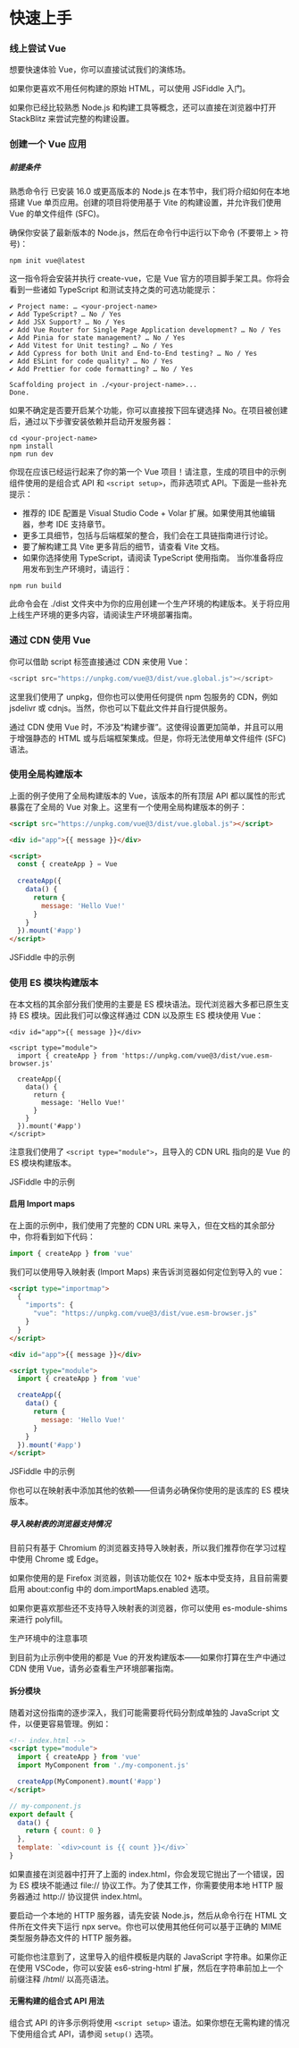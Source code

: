 # 快速上手
### 线上尝试 Vue
想要快速体验 Vue，你可以直接试试我们的演练场。

如果你更喜欢不用任何构建的原始 HTML，可以使用 JSFiddle 入门。

如果你已经比较熟悉 Node.js 和构建工具等概念，还可以直接在浏览器中打开 StackBlitz 来尝试完整的构建设置。

### 创建一个 Vue 应用
##### 前提条件

熟悉命令行
已安装 16.0 或更高版本的 Node.js
在本节中，我们将介绍如何在本地搭建 Vue 单页应用。创建的项目将使用基于 Vite 的构建设置，并允许我们使用 Vue 的单文件组件 (SFC)。

确保你安装了最新版本的 Node.js，然后在命令行中运行以下命令 (不要带上 > 符号)：
```
npm init vue@latest
```
这一指令将会安装并执行 create-vue，它是 Vue 官方的项目脚手架工具。你将会看到一些诸如 TypeScript 和测试支持之类的可选功能提示：
```
✔ Project name: … <your-project-name>
✔ Add TypeScript? … No / Yes
✔ Add JSX Support? … No / Yes
✔ Add Vue Router for Single Page Application development? … No / Yes
✔ Add Pinia for state management? … No / Yes
✔ Add Vitest for Unit testing? … No / Yes
✔ Add Cypress for both Unit and End-to-End testing? … No / Yes
✔ Add ESLint for code quality? … No / Yes
✔ Add Prettier for code formatting? … No / Yes

Scaffolding project in ./<your-project-name>...
Done.
```
如果不确定是否要开启某个功能，你可以直接按下回车键选择 No。在项目被创建后，通过以下步骤安装依赖并启动开发服务器：
```
cd <your-project-name>
npm install
npm run dev
```
你现在应该已经运行起来了你的第一个 Vue 项目！请注意，生成的项目中的示例组件使用的是组合式 API 和 `<script setup>`，而非选项式 API。下面是一些补充提示：

- 推荐的 IDE 配置是 Visual Studio Code + Volar 扩展。如果使用其他编辑器，参考 IDE 支持章节。
- 更多工具细节，包括与后端框架的整合，我们会在工具链指南进行讨论。
- 要了解构建工具 Vite 更多背后的细节，请查看 Vite 文档。
- 如果你选择使用 TypeScript，请阅读 TypeScript 使用指南。
当你准备将应用发布到生产环境时，请运行：
```
npm run build
```
此命令会在 ./dist 文件夹中为你的应用创建一个生产环境的构建版本。关于将应用上线生产环境的更多内容，请阅读生产环境部署指南。


### 通过 CDN 使用 Vue
你可以借助 script 标签直接通过 CDN 来使用 Vue：

```javascript
<script src="https://unpkg.com/vue@3/dist/vue.global.js"></script>
```
这里我们使用了 unpkg，但你也可以使用任何提供 npm 包服务的 CDN，例如 jsdelivr 或 cdnjs。当然，你也可以下载此文件并自行提供服务。

通过 CDN 使用 Vue 时，不涉及“构建步骤”。这使得设置更加简单，并且可以用于增强静态的 HTML 或与后端框架集成。但是，你将无法使用单文件组件 (SFC) 语法。

### 使用全局构建版本
上面的例子使用了全局构建版本的 Vue，该版本的所有顶层 API 都以属性的形式暴露在了全局的 Vue 对象上。这里有一个使用全局构建版本的例子：

```html
<script src="https://unpkg.com/vue@3/dist/vue.global.js"></script>

<div id="app">{{ message }}</div>

<script>
  const { createApp } = Vue
  
  createApp({
    data() {
      return {
        message: 'Hello Vue!'
      }
    }
  }).mount('#app')
</script>
```
JSFiddle 中的示例

### 使用 ES 模块构建版本
在本文档的其余部分我们使用的主要是 ES 模块语法。现代浏览器大多都已原生支持 ES 模块。因此我们可以像这样通过 CDN 以及原生 ES 模块使用 Vue：

```
<div id="app">{{ message }}</div>

<script type="module">
  import { createApp } from 'https://unpkg.com/vue@3/dist/vue.esm-browser.js'
  
  createApp({
    data() {
      return {
        message: 'Hello Vue!'
      }
    }
  }).mount('#app')
</script>
```
注意我们使用了 `<script type="module">`，且导入的 CDN URL 指向的是 Vue 的 ES 模块构建版本。

JSFiddle 中的示例

#### 启用 Import maps
在上面的示例中，我们使用了完整的 CDN URL 来导入，但在文档的其余部分中，你将看到如下代码：

```js
import { createApp } from 'vue'
```
我们可以使用导入映射表 (Import Maps) 来告诉浏览器如何定位到导入的 vue：

```html
<script type="importmap">
  {
    "imports": {
      "vue": "https://unpkg.com/vue@3/dist/vue.esm-browser.js"
    }
  }
</script>

<div id="app">{{ message }}</div>

<script type="module">
  import { createApp } from 'vue'

  createApp({
    data() {
      return {
        message: 'Hello Vue!'
      }
    }
  }).mount('#app')
</script>
```
JSFiddle 中的示例

你也可以在映射表中添加其他的依赖——但请务必确保你使用的是该库的 ES 模块版本。

##### 导入映射表的浏览器支持情况

目前只有基于 Chromium 的浏览器支持导入映射表，所以我们推荐你在学习过程中使用 Chrome 或 Edge。

如果你使用的是 Firefox 浏览器，则该功能仅在 102+ 版本中受支持，且目前需要启用 about:config 中的 dom.importMaps.enabled 选项。

如果你更喜欢那些还不支持导入映射表的浏览器，你可以使用 es-module-shims 来进行 polyfill。

生产环境中的注意事项

到目前为止示例中使用的都是 Vue 的开发构建版本——如果你打算在生产中通过 CDN 使用 Vue，请务必查看生产环境部署指南。

#### 拆分模块
随着对这份指南的逐步深入，我们可能需要将代码分割成单独的 JavaScript 文件，以便更容易管理。例如：

```html
<!-- index.html -->
<script type="module">
  import { createApp } from 'vue'
  import MyComponent from './my-component.js'

  createApp(MyComponent).mount('#app')
</script>
```
```js
// my-component.js
export default {
  data() {
    return { count: 0 }
  },
  template: `<div>count is {{ count }}</div>`
}
```
如果直接在浏览器中打开了上面的 index.html，你会发现它抛出了一个错误，因为 ES 模块不能通过 file:// 协议工作。为了使其工作，你需要使用本地 HTTP 服务器通过 http:// 协议提供 index.html。

要启动一个本地的 HTTP 服务器，请先安装 Node.js，然后从命令行在 HTML 文件所在文件夹下运行 npx serve。你也可以使用其他任何可以基于正确的 MIME 类型服务静态文件的 HTTP 服务器。

可能你也注意到了，这里导入的组件模板是内联的 JavaScript 字符串。如果你正在使用 VSCode，你可以安装 es6-string-html 扩展，然后在字符串前加上一个前缀注释 /*html*/ 以高亮语法。

#### 无需构建的组合式 API 用法
组合式 API 的许多示例将使用 `<script setup>` 语法。如果你想在无需构建的情况下使用组合式 API，请参阅 `setup()` 选项。